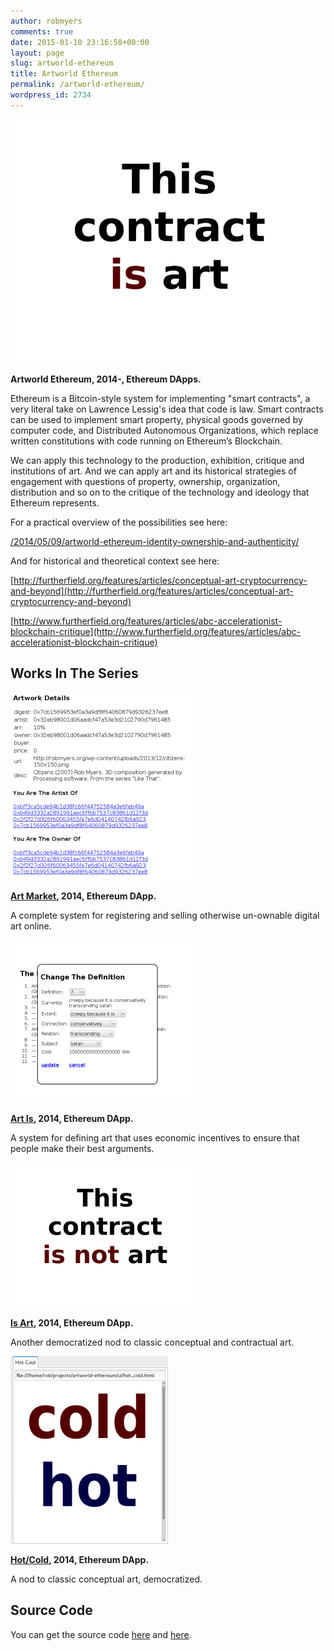```yaml
---
author: robmyers
comments: true
date: 2015-01-10 23:16:58+00:00
layout: page
slug: artworld-ethereum
title: Artworld Ethereum
permalink: /artworld-ethereum/
wordpress_id: 2734
---
```


[![is1](/assets/2014/07/is1.png)](/assets/2014/07/is1.png)

**Artworld Ethereum, 2014-, Ethereum DApps.**

Ethereum is a Bitcoin-style system for implementing "smart contracts", a very literal take on Lawrence Lessig's idea that code is law. Smart contracts can be used to implement smart property, physical goods governed by computer code, and Distributed Autonomous Organizations, which replace written constitutions with code running on Ethereum’s Blockchain.

We can apply this technology to the production, exhibition, critique and institutions of art. And we can apply art and its historical strategies of engagement with questions of property, ownership, organization, distribution and so on to the critique of the technology and ideology that Ethereum represents.

For a practical overview of the possibilities see here:

[/2014/05/09/artworld-ethereum-identity-ownership-and-authenticity/](/2014/05/09/artworld-ethereum-identity-ownership-and-authenticity/)

And for historical and theoretical context see here:

[http://furtherfield.org/features/articles/conceptual-art-cryptocurrency-and-beyond](http://furtherfield.org/features/articles/conceptual-art-cryptocurrency-and-beyond)

[http://www.furtherfield.org/features/articles/abc-accelerationist-blockchain-critique](http://www.furtherfield.org/features/articles/abc-accelerationist-blockchain-critique)


## Works In The Series


[![registry5](/assets/2014/07/registry5-292x300.png)](/assets/2014/07/registry5.png)

**[Art Market](/2014/07/24/ethereum-art-market/), 2014, Ethereum DApp.**

A complete system for registering and selling otherwise un-ownable digital art online.

[![is_art2](/assets/2014/07/is_art2-300x260.png)](/assets/2014/07/is_art2.png)

**[Art Is](/2014/07/23/ethereum-art-is/), 2014, Ethereum DApp.**

A system for defining art that uses economic incentives to ensure that people make their best arguments.

[![is3](/assets/2014/07/is3-300x231.png)](/assets/2014/07/is3.png)

**[Is Art](/2014/07/22/ethereum-this-contract-is-art/), 2014, Ethereum DApp.**

Another democratized nod to classic conceptual and contractual art.

[![cold-hot](/assets/2014/06/cold-hot-252x300.png)](/assets/2014/06/cold-hot.png)

**[Hot/Cold](/2014/06/02/ethereum-hot-cold-ui/), 2014, Ethereum DApp.**

A nod to classic conceptual art, democratized.


## Source Code


You can get the source code [here](https://gitorious.org/robmyers/artworld-ethereum/) and [here](https://git.com/robmyers/artworld-ethereum/).
